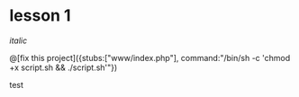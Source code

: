 # lesson 1

*italic*


@[fix this project]({stubs:["www/index.php"], command:"/bin/sh -c 'chmod +x script.sh &&  ./script.sh'"})

test
